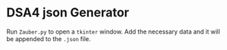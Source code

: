 # DSA4 json Generator

Run `Zauber.py` to open a `tkinter` window. Add the necessary data and it will be appended to the `.json` file.
